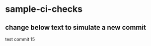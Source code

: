# sample-ci-checks

change below text to simulate a new commit
---------------------

test commit 15
